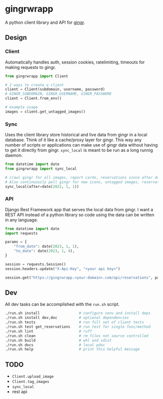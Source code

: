 # gingrwrapp

A python client library and API for [gingr](gingrapp.com).

## Design

### Client
Automatically handles auth, session cookies, ratelimiting, timeouts for making requests to gingr.

```python
from gingrwrapp import Client

# 2 ways to create a client
client = Client(subdomain, username, password)
# GINGR_SUBDOMAIN, GINGR_USERNAME, GINGR_PASSWORD
client = Client.from_env()

# example usage
images = client.get_untagged_images()
```

### Sync
Uses the client library store historical and live data from gingr in a local database.
Think of it like a cache/proxy layer for gingr. This way any number of scripts or applications
can make use of gingr data without having to get it directly from gingr. `sync_local` is meant
to be run as a long runnig daemon.

```python
from datetime import date
from gingrwrapp import sync_local

# crawl gingr for all images, report cards, reservations since after date
# Also continuously poll gingr for new icons, untagged images, reservations
sync_local(after=date(2022, 1, 1))
```

### API
Django Rest Framework app that serves the local data from gingr. I want a REST API instead of
a python library so code using the data can be written in any language.

```python
from datetime import date
import requests

params = {
    "from_date": date(2023, 1, 1),
    "to_date": date(2023, 1, 4),
}

session = requests.Session()
session.headers.update("X-Api-Key", "<your api key>")

session.get("https://gingrwrapp.<your-domain>.com/api/reservations", params)
```


## Dev

All dev tasks can be accomplished with the `run.sh` script.

```sh
./run.sh install                  # configure venv and install deps
./run.sh install dev,doc          # optional dependencies
./run.sh tests                    # run full set of client tests
./run.sh test get_reservations    # run test for single func/method
./run.sh lint                     # ruff
./run.sh clean                    # rm files not source controlled
./run.sh build                    # whl and sdist
./run.sh docs                     # local pdoc
./run.sh help                     # print this helpful message
```

## TODO
- `Client.upload_image`
- `Client.tag_images`
- `sync_local`
- rest api
